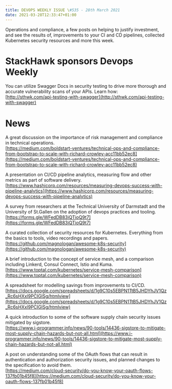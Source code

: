 ```yaml
---
title: DEVOPS WEEKLY ISSUE \#535 - 28th March 2021 
date: 2021-03-28T12:33:47+01:00
---
```


Operations and compliance, a few posts on helping to justify investment, and see the results of, improvements to your CI and CD pipelines, collected Kubernetes security resources and more this week.


StackHawk sponsors Devops Weekly
================================

You can utilize Swagger Docs in security testing to drive more thorough and accurate vulnerability scans of your APIs. Learn how:
<br>[http://sthwk.com/api-testing-with-swagger](http://sthwk.com/api-testing-with-swagger)


News
====

A great discussion on the importance of risk management and compliance in technical operations.
<br>[https://medium.com/boldstart-ventures/technical-ops-and-compliance-from-bootstrap-to-scale-with-richard-crowley-acc11bb52ec8](https://medium.com/boldstart-ventures/technical-ops-and-compliance-from-bootstrap-to-scale-with-richard-crowley-acc11bb52ec8)


A presentation on CI/CD pipeline analytics, measuring flow and other metrics as part of software delivery.
<br>[https://www.hashicorp.com/resources/measuring-devops-success-with-pipeline-analytics](https://www.hashicorp.com/resources/measuring-devops-success-with-pipeline-analytics)

A survey from researchers at the Technical University of Darmstadt and the University of St.Gallen on the adoption of devops practices and tooling.
<br>[https://forms.gle/WFedDB83iQTioQ9t7](https://forms.gle/WFedDB83iQTioQ9t7)


A curated collection of security resources for Kubernetes. Everything from the basics to tools, video recordings and papers.
<br>[https://github.com/magnologan/awesome-k8s-security](https://github.com/magnologan/awesome-k8s-security)


A brief introduction to the concept of service mesh, and a comparison including Linkerd, Consul Connect, Istio and Kuma.
<br>[https://www.toptal.com/kubernetes/service-mesh-comparison](https://www.toptal.com/kubernetes/service-mesh-comparison)


A spreadsheet for modelling savings from improvements to CI/CD.
<br>[https://docs.google.com/spreadsheets/d/1g9C10s5EBPN1TtB5JHDYhJV1Qz_Rc6sHXxl9PCIGlSg/htmlview](https://docs.google.com/spreadsheets/d/1g9C10s5EBPN1TtB5JHDYhJV1Qz_Rc6sHXxl9PCIGlSg/htmlview)


A quick introduction to some of the software supply chain security issues mitigated by sigstore.
<br>[https://www.i-programmer.info/news/90-tools/14436-sigstore-to-mitigate-most-supply-chain-hazards-but-not-all.html](https://www.i-programmer.info/news/90-tools/14436-sigstore-to-mitigate-most-supply-chain-hazards-but-not-all.html)


A post on understanding some of the OAuth flows that can result in authentication and authorization security issues, and planned changes to the specification to avoid them.
<br>[https://medium.com/cloud-security/do-you-know-your-oauth-flows-137fb01b45f8](https://medium.com/cloud-security/do-you-know-your-oauth-flows-137fb01b45f8)




